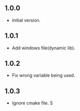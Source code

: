 ## 1.0.0

- Initial version.

## 1.0.1

- Add windows file(dynamic lib).

## 1.0.2

- Fix wrong variable being used.

## 1.0.3

- Ignore cmake file.
S